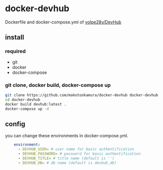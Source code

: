 # docker-devhub
Dockerfile and docker-compose.yml of [volpe28v/DevHub](https://github.com/volpe28v/DevHub)

## install

### required

 - git
 - docker
 - docker-compose

### git clone, docker build, docker-compose up

```bash
git clone https://github.com/makotookamura/docker-devhub docker-devhub
cd docker-devhub
docker build devhub:latest .
docker-compose up -d
```

## config

you can change these environments in docker-compose.yml.

```docker-compose.yml
    environment:
      - DEVHUB_USER= # user name for basic authentification
      - DEVHUB_PASSWORD= # password for basic authentification
      - DEVHUB_TITLE= # title name (default is '')
      - DEVHUB_DB= # db name (default is devhub_db)
```

